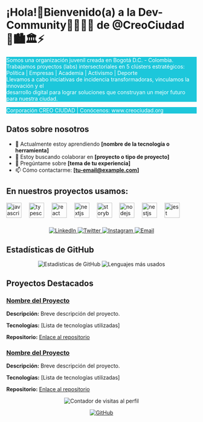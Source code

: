 <!-- Header -->
<h1 align="left">¡Hola!👋Bienvenido(a) a la Dev-Community👩‍💻👩‍💻 de @CreoCiudad<br>💙🏙️🏛️⚡</h1>

<p align="left" style="background-color: #1dc7db; color: #FFFFFF;">Somos una organización juvenil creada en Bogotá D.C. - Colombia.<br>Trabajamos proyectos (labs) intersectoriales en 5 clústers estratégicos:<br>Política | Empresas | Academia | Activismo | Deporte<br>Llevamos a cabo iniciativas de incidencia transformadoras, vinculamos la innovación y el<br>desarrollo digital para lograr soluciones que construyan un mejor futuro para nuestra ciudad.</p>

<p align="left" style="background-color: #1dc7db; color: #FFFFFF;">Corporación CREO CIUDAD | Conócenos: <a href="https://www.creociudad.org/" target="_blank" style="text-decoration: none; color: #FFFFFF;">www.creociudad.org</a>
</p>

###

<!-- About Me -->
## Datos sobre nosotros
- 🌱 Actualmente estoy aprendiendo **[nombre de la tecnología o herramienta]**
- 👯 Estoy buscando colaborar en **[proyecto o tipo de proyecto]**
- 💬 Pregúntame sobre **[tema de tu experiencia]**
- 📫 Cómo contactarme: **[tu-email@example.com]**

###

<h2 align="left">En nuestros proyectos usamos:</h2>

<div align="left">
  <img src="https://cdn.jsdelivr.net/gh/devicons/devicon/icons/javascript/javascript-original.svg" height="40" alt="javascript logo"  />
  <img width="12" />
  <img src="https://cdn.jsdelivr.net/gh/devicons/devicon/icons/typescript/typescript-original.svg" height="40" alt="typescript logo"  />
  <img width="12" />
  <img src="https://cdn.jsdelivr.net/gh/devicons/devicon/icons/react/react-original.svg" height="40" alt="react logo"  />
  <img width="12" />
  <img src="https://cdn.jsdelivr.net/gh/devicons/devicon/icons/nextjs/nextjs-original.svg" height="40" alt="nextjs logo"  />
  <img width="12" />
  <img src="https://cdn.jsdelivr.net/gh/devicons/devicon/icons/storybook/storybook-original.svg" height="40" alt="storybook logo"  />
  <img width="12" />
  <img src="https://cdn.jsdelivr.net/gh/devicons/devicon/icons/nodejs/nodejs-original.svg" height="40" alt="nodejs logo"  />
  <img width="12" />
  <img src="https://cdn.jsdelivr.net/gh/devicons/devicon/icons/nestjs/nestjs-plain.svg" height="40" alt="nestjs logo"  />
  <img width="12" />
  <img src="https://cdn.jsdelivr.net/gh/devicons/devicon/icons/jest/jest-plain.svg" height="40" alt="jest logo"  />
</div>

###

<!-- Social Media Links -->
<p align="center">
  <a href="https://www.linkedin.com/in/tu-perfil-linkedin" target="_blank">
    <img alt="LinkedIn" src="https://img.shields.io/badge/LinkedIn-blue?style=flat&logo=linkedin">
  </a>
  <a href="https://twitter.com/tu-perfil-twitter" target="_blank">
    <img alt="Twitter" src="https://img.shields.io/badge/Twitter-blue?style=flat&logo=twitter">
  </a>
  <a href="https://www.instagram.com/tu-perfil-instagram" target="_blank">
    <img alt="Instagram" src="https://img.shields.io-badge/Instagram-purple?style=flat&logo=instagram">
  </a>
  <a href="mailto:tu-email@example.com" target="_blank">
    <img alt="Email" src="https://img.shields.io-badge/Email-red?style=flat&logo=gmail">
  </a>
</p>



<!-- GitHub Stats -->
## Estadísticas de GitHub
<p align="center">
  <img src="https://github-readme-stats.vercel.app/api?username=tu-usuario-github&show_icons=true&theme=radical" alt="Estadísticas de GitHub" />
  <img src="https://github-readme-stats.vercel.app/api/top-langs/?username=tu-usuario-github&layout=compact&theme=radical" alt="Lenguajes más usados" />
</p>

<!-- Featured Projects -->
## Proyectos Destacados
### [Nombre del Proyecto](https://github.com/tu-usuario-github/nombre-del-proyecto)
**Descripción:** Breve descripción del proyecto.

**Tecnologías:** [Lista de tecnologías utilizadas]

**Repositorio:** [Enlace al repositorio](https://github.com/tu-usuario-github/nombre-del-proyecto)

### [Nombre del Proyecto](https://github.com/tu-usuario-github/nombre-del-proyecto)
**Descripción:** Breve descripción del proyecto.

**Tecnologías:** [Lista de tecnologías utilizadas]

**Repositorio:** [Enlace al repositorio](https://github.com/tu-usuario-github/nombre-del-proyecto)

<!-- Profile Views -->
<p align="center">
  <img src="https://komarev.com/ghpvc/?username=tu-usuario-github&label=Visitas%20al%20perfil&color=blue&style=flat" alt="Contador de visitas al perfil" />
</p>

<!-- Footer -->
<p align="center">
  <a href="https://github.com/tu-usuario-github" target="_blank">
    <img alt="GitHub" src="https://img.shields.io/badge/GitHub-000?style=flat&logo=github">
  </a>
</p>
